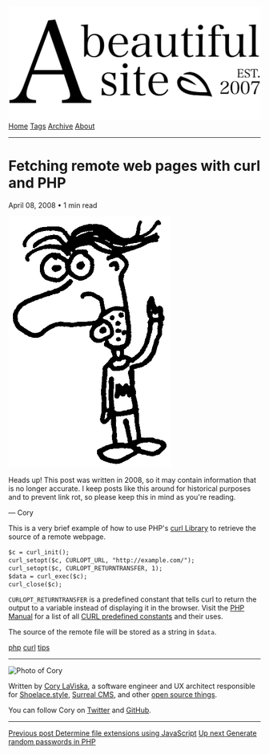 <a href="../../index.html" class="header-link"><img src="../../images/logos/wordmark.svg" alt="A Beautiful Site" class="wordmark" /></a> <a href="../../index.html" class="nav-item">Home</a> <a href="../../tags/index.html" class="nav-item">Tags</a> <a href="../index.html" class="nav-item">Archive</a> <a href="../../about/index.html" class="nav-item">About</a>

---

# Fetching remote web pages with curl and PHP

April 08, 2008 • 1 min read

![A drawing of a cartoon man pointing upwards](../../images/artwork/pointer.gif)

Heads up! This post was written in 2008, so it may contain information that is no longer accurate. I keep posts like this around for historical purposes and to prevent link rot, so please keep this in mind as you're reading.

— Cory

This is a very brief example of how to use PHP's [curl Library](http://php.net/curl) to retrieve the source of a remote webpage.

    $c = curl_init();
    curl_setopt($c, CURLOPT_URL, "http://example.com/");
    curl_setopt($c, CURLOPT_RETURNTRANSFER, 1);
    $data = curl_exec($c);
    curl_close($c);

`CURLOPT_RETURNTRANSFER` is a predefined constant that tells curl to return the output to a variable instead of displaying it in the browser. Visit the [PHP Manual](http://php.net/) for a list of all [CURL predefined constants](http://php.net/manual/en/curl.constants.php) and their uses.

The source of the remote file will be stored as a string in `$data`.

<a href="../../tags/php/index.html" class="post-tag">php</a> <a href="../../tags/curl/index.html" class="post-tag">curl</a> <a href="../../tags/tips/index.html" class="post-tag">tips</a>

---

<img src="http://0.gravatar.com/avatar/bf1b3b95fd5b096a3592247c29667b33?s=512" alt="Photo of Cory" class="avatar avatar-small" />

Written by [Cory LaViska](../../index-4.html), a software engineer and UX architect responsible for [Shoelace.style](https://shoelace.style/), [Surreal CMS](https://www.surrealcms.com/), and other [open source things](https://github.com/claviska).

You can follow Cory on [Twitter](https://twitter.com/bgooonz) and [GitHub](https://github.com/claviska).

---

<a href="../determine-file-extensions-using-javascript/index.html" class="post-nav-previous"><span class="small">Previous post</span> Determine file extensions using JavaScript</a> <a href="../generate-random-passwords-in-php/index.html" class="post-nav-next"><span class="small">Up next</span> Generate random passwords in PHP</a>
